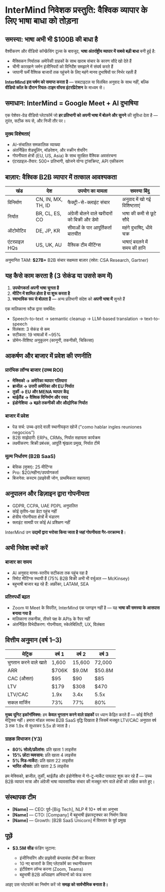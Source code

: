 # InterMind निवेशक प्रस्तुति: वैश्विक व्यापार के लिए भाषा बाधा को तोड़ना <Badge type="success" text="updated" />

## समस्या: भाषा अभी भी $100B की बाधा है

वैश्वीकरण और वीडियो कॉन्फ्रेंसिंग टूल्स के बावजूद, **भाषा अंतर्राष्ट्रीय व्यापार में सबसे बड़ी बाधा** बनी हुई है:

- मैक्सिकन निर्यातक अमेरिकी ग्राहकों के साथ खराब संचार के कारण सौदे खो देते हैं
- चीनी कारखाने जर्मन इंजीनियरों को विनिर्देश समझाने में संघर्ष करते हैं
- जापानी फर्में वैश्विक बाजारों तक पहुंचने के लिए महंगे मानव दुभाषियों पर निर्भर रहती हैं

**InterMind इस घर्षण को समाप्त करता है** — सबटाइटल या विलंबित अनुवाद के साथ नहीं, बल्कि **वीडियो कॉल के दौरान रियल-टाइम वॉयस इंटरप्रिटेशन** के माध्यम से।

## समाधान: InterMind = Google Meet + AI दुभाषिया

एक पेशेवर-ग्रेड वीडियो प्लेटफॉर्म जो **हर प्रतिभागी को अपनी भाषा में बोलने और सुनने** की सुविधा देता है — तुरंत, सटीक रूप से, और निजी तौर पर।

### मुख्य विशेषताएं

- AI-संचालित समकालिक व्याख्या
- अंतर्निहित शेड्यूलिंग, मॉडरेशन, और स्क्रीन शेयरिंग
- गोपनीयता क्षेत्रों (EU, US, Asia) के साथ सुरक्षित वैश्विक अवसंरचना
- एंटरप्राइज़-तैयार: 500+ प्रतिभागी, खोजने योग्य ट्रांसक्रिप्ट, API एकीकरण

## बाज़ार: वैश्विक B2B व्यापार में तत्काल आवश्यकता

| खंड           | देश               | उपयोग का मामला                          | समस्या बिंदु                        |
| ------------- | ----------------- | --------------------------------------- | ----------------------------------- |
| विनिर्माण      | CN, IN, MX, TH, ID | फैक्ट्री-से-क्लाइंट संचार                | अनुवाद में खो गई विशिष्टताएं         |
| निर्यात        | BR, CL, ES, CO     | अंग्रेजी बोलने वाले खरीदारों को बिक्री और डेमो | भाषा की कमी से छूटे सौदे            |
| ऑटोमोटिव      | DE, JP, KR         | सीमाओं के पार आपूर्तिकर्ता बातचीत        | महंगे दुभाषिए, धीमे चक्र            |
| एंटरप्राइज़ HQs | US, UK, AU         | वैश्विक टीम मीटिंग्स                     | भाषाएं बदलने में समय की हानि        |

अनुमानित TAM: **$27B+** B2B संचार सक्षमता बाज़ार (स्रोत: CSA Research, Gartner)

## यह कैसे काम करता है (3 सेकंड या उससे कम में)

1. **उपयोगकर्ता अपनी भाषा चुनता है**
2. **मीटिंग में शामिल होता है या शुरू करता है**
3. **स्वाभाविक रूप से बोलता है** — अन्य प्रतिभागी संदेश को **अपनी भाषा में** सुनते हैं

एक मालिकाना स्टैक द्वारा समर्थित:

- Speech-to-text → semantic cleanup → LLM-based translation → text-to-speech
- विलंबता: 3 सेकंड से कम
- सटीकता: 19 भाषाओं में ~95%
- डोमेन-विशिष्ट अनुकूलन (कानूनी, तकनीकी, चिकित्सा)

## आकर्षण और बाजार में प्रवेश की रणनीति

### प्रारंभिक लॉन्च बाजार (उच्च ROI)

- **मेक्सिको → अमेरिका व्यापार गलियारा**
- **ब्राजील → उत्तरी अमेरिका और EU निर्यात**
- **तुर्की → EU और MENA व्यापार केंद्र**
- **थाईलैंड → वैश्विक विनिर्माण और रसद**
- **इंडोनेशिया → बढ़ते तकनीकी और औद्योगिक निर्यात**

### बाजार में प्रवेश

- पेड सर्च: उच्च-इरादे वाली स्थानीयकृत खोजें ("como hablar ingles reuniones negocios")
- B2B साझेदारी: ERPs, CRMs, निर्यात सहायता कार्यक्रम
- लक्ष्यीकरण: बिक्री प्रबंधक, आपूर्ति श्रृंखला प्रमुख, निर्यात टीमें

### मूल्य निर्धारण (B2B SaaS)

- बेसिक (मुफ्त): 25 मीटिंग्स
- Pro: $20/महीना/उपयोगकर्ता
- बिजनेस: कस्टम (प्राइवेसी जोन, प्राथमिकता सहायता)

## अनुपालन और डिज़ाइन द्वारा गोपनीयता

- GDPR, CCPA, UAE PDPL अनुपालित
- कोई तृतीय-पक्ष डेटा पहुंच नहीं
- क्षेत्रीय गोपनीयता क्षेत्रों में भंडारण
- क्लाइंट सामग्री पर कोई AI प्रशिक्षण नहीं

InterMind उन **उद्यमों द्वारा भरोसा किया जाता है जहां गोपनीयता गैर-परक्राम्य है**।

## अभी निवेश क्यों करें

### बाजार का समय

- AI अनुवाद मानव-स्तरीय सटीकता तक पहुंच रहा है
- रिमोट मीटिंग्स स्थायी हैं (75% B2B बिक्री अभी भी वर्चुअल — McKinsey)
- बहुभाषी बाजार बढ़ रहे हैं: अफ्रीका, LATAM, SEA

### प्रतिस्पर्धी बढ़त

- Zoom या Meet के विपरीत, InterMind एक प्लगइन नहीं है — यह **भाषा की समस्या के आसपास बनाया गया है**
- मालिकाना तकनीक, तीसरे पक्ष के APIs के रैपर नहीं
- अंतर्निहित विभेदीकरण: गोपनीयता, स्केलेबिलिटी, UX, विलंबता

## वित्तीय अनुमान (वर्ष 1–3)

| मेट्रिक          | वर्ष 1 | वर्ष 2 | वर्ष 3 |
| --------------- | ------ | ------ | ------ |
| भुगतान करने वाले खाते | 1,600  | 15,600 | 72,000 |
| ARR             | $706K  | $9.0M  | $50.8M |
| CAC (औसत)       | $95    | $90    | $85    |
| LTV             | $179   | $308   | $470   |
| LTV/CAC         | 1.9x   | 3.4x   | 5.5x   |
| सकल मार्जिन    | 73%    | 77%    | 80%    |

**मुख्य यूनिट इकॉनॉमिक्स:** हम **केवल भुगतान करने वाले ग्राहकों** पर ध्यान केंद्रित करते हैं — कोई वैनिटी मेट्रिक्स नहीं। हमारा मॉडल स्वस्थ B2B SaaS वृद्धि दिखाता है जिसमें मजबूत LTV/CAC अनुपात वर्ष 3 तक 1.9x से सुधरकर 5.5x हो जाता है।

### ग्राहक विभाजन (Y3)

- **80% सोलो/फ्रीलांस:** प्रति खाता 1 लाइसेंस
- **15% छोटा व्यवसाय:** प्रति खाता 4 लाइसेंस
- **5% मिड-मार्केट:** प्रति खाता 22 लाइसेंस
- **भारित औसत:** प्रति खाता 2.5 लाइसेंस

हम मेक्सिको, ब्राजील, तुर्की, थाईलैंड और इंडोनेशिया में गो-टू-मार्केट पायलट शुरू कर रहे हैं — उच्च B2B व्यापार मात्रा और अंग्रेजी भाषा व्यावसायिक संचार की मजबूत मांग वाले क्षेत्रों को लक्षित करते हुए।

## संस्थापक टीम

- **[Name]** — CEO: पूर्व-[Big Tech], NLP में 10+ वर्ष का अनुभव
- **[Name]** — CTO: [Company] में बहुभाषी इंफ्रास्ट्रक्चर का निर्माण किया
- **[Name]** — Growth: [B2B SaaS Unicorn] में विस्तार के पूर्व प्रमुख

## पूछें

- **$3.5M सीड** फंडिंग जुटाना:

  - इंजीनियरिंग और प्राइवेसी कंप्लायंस टीमों का विस्तार
  - 10 नए बाजारों के लिए प्लेटफॉर्म का स्थानीयकरण
  - इंटीग्रेशन लॉन्च करना (Zoom, Teams)
  - बहुभाषी B2B अधिग्रहण अभियानों को फंड करना

आइए उस प्लेटफॉर्म का निर्माण करें जो **समझ को सार्वभौमिक बनाता है।**